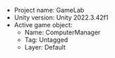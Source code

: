 <!-- UNITY CODE ASSIST INSTRUCTIONS START -->
- Project name: GameLab
- Unity version: Unity 2022.3.42f1
- Active game object:
  - Name: ComputerManager
  - Tag: Untagged
  - Layer: Default
<!-- UNITY CODE ASSIST INSTRUCTIONS END -->